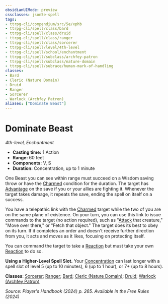 ```yaml
---
obsidianUIMode: preview
cssclasses: json5e-spell
tags:
- ttrpg-cli/compendium/src/5e/xphb
- ttrpg-cli/spell/class/bard
- ttrpg-cli/spell/class/druid
- ttrpg-cli/spell/class/ranger
- ttrpg-cli/spell/class/sorcerer
- ttrpg-cli/spell/level/4th-level
- ttrpg-cli/spell/school/enchantment
- ttrpg-cli/spell/subclass/archfey-patron
- ttrpg-cli/spell/subclass/nature-domain
- ttrpg-cli/spell/subrace/human-mark-of-handling
classes:
- Bard
- Cleric (Nature Domain)
- Druid
- Ranger
- Sorcerer
- Warlock (Archfey Patron)
aliases: ["Dominate Beast"]
---
```

# Dominate Beast
*4th-level, Enchantment*  


- **Casting time:** 1 Action
- **Range:** 60 feet
- **Components:** V, S
- **Duration:** Concentration, up to 1 minute

One Beast you can see within range must succeed on a Wisdom saving throw or have the [Charmed](Misc%20Files/CLI/rules/conditions.md#Charmed) condition for the duration. The target has [Advantage](Misc%20Files/CLI/rules/variant-rules/advantage-xphb.md) on the save if you or your allies are fighting it. Whenever the target takes damage, it repeats the save, ending the spell on itself on a success.

You have a telepathic link with the [Charmed](Misc%20Files/CLI/rules/conditions.md#Charmed) target while the two of you are on the same plane of existence. On your turn, you can use this link to issue commands to the target (no action required), such as "[Attack](Misc%20Files/CLI/rules/actions.md#Attack) that creature," "Move over there," or "Fetch that object." The target does its best to obey on its turn. If it completes an order and doesn't receive further direction from you, it acts and moves as it likes, focusing on protecting itself.

You can command the target to take a [Reaction](Misc%20Files/CLI/rules/variant-rules/reaction-xphb.md) but must take your own [Reaction](Misc%20Files/CLI/rules/variant-rules/reaction-xphb.md) to do so.

**Using a Higher-Level Spell Slot.** Your [Concentration](Misc%20Files/CLI/rules/conditions.md#Concentration) can last longer with a spell slot of level 5 (up to 10 minutes), 6 (up to 1 hour), or 7+ (up to 8 hours).

**Classes**: [Sorcerer](Misc%20Files/CLI/compendium/lists/list-spells-classes-sorcerer.md); [Ranger](Misc%20Files/CLI/compendium/lists/list-spells-classes-ranger.md); [Bard](Misc%20Files/CLI/compendium/lists/list-spells-classes-bard.md); [Cleric (Nature Domain)](Misc%20Files/CLI/compendium/lists/list-spells-classes-cleric-xphb-nature-domain.md "class=XPHB"); [Druid](Misc%20Files/CLI/compendium/lists/list-spells-classes-druid.md); [Warlock (Archfey Patron)](Misc%20Files/CLI/compendium/lists/list-spells-classes-warlock-xphb-archfey-patron-xphb.md "subclass=XPHB;class=XPHB")

*Source: Player's Handbook (2024) p. 265. Available in the Free Rules (2024)*